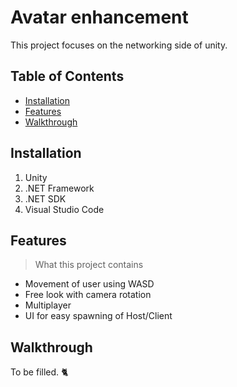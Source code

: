 # Avatar enhancement

This project focuses on the networking side of unity.

## Table of Contents

- [Installation](#installation)
- [Features](#features)
- [Walkthrough](#walktrhough)

## Installation

1.  Unity
2. .NET Framework
3. .NET SDK
4.  Visual Studio Code

## Features

> What this project contains
* Movement of user using WASD
* Free look with camera rotation
* Multiplayer 
* UI for easy spawning of Host/Client

## Walkthrough

To be filled. :cat2:
